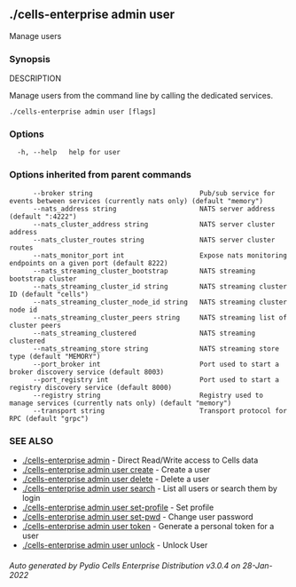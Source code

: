 ## ./cells-enterprise admin user

Manage users

### Synopsis


DESCRIPTION

  Manage users from the command line by calling the dedicated services.


```
./cells-enterprise admin user [flags]
```

### Options

```
  -h, --help   help for user
```

### Options inherited from parent commands

```
      --broker string                           Pub/sub service for events between services (currently nats only) (default "memory")
      --nats_address string                     NATS server address (default ":4222")
      --nats_cluster_address string             NATS server cluster address
      --nats_cluster_routes string              NATS server cluster routes
      --nats_monitor_port int                   Expose nats monitoring endpoints on a given port (default 8222)
      --nats_streaming_cluster_bootstrap        NATS streaming bootstrap cluster
      --nats_streaming_cluster_id string        NATS streaming cluster ID (default "cells")
      --nats_streaming_cluster_node_id string   NATS streaming cluster node id
      --nats_streaming_cluster_peers string     NATS streaming list of cluster peers
      --nats_streaming_clustered                NATS streaming clustered
      --nats_streaming_store string             NATS streaming store type (default "MEMORY")
      --port_broker int                         Port used to start a broker discovery service (default 8003)
      --port_registry int                       Port used to start a registry discovery service (default 8000)
      --registry string                         Registry used to manage services (currently nats only) (default "memory")
      --transport string                        Transport protocol for RPC (default "grpc")
```

### SEE ALSO

* [./cells-enterprise admin](./cells-enterprise-admin)	 - Direct Read/Write access to Cells data
* [./cells-enterprise admin user create](./cells-enterprise-admin-user-create)	 - Create a user
* [./cells-enterprise admin user delete](./cells-enterprise-admin-user-delete)	 - Delete a user
* [./cells-enterprise admin user search](./cells-enterprise-admin-user-search)	 - List all users or search them by login
* [./cells-enterprise admin user set-profile](./cells-enterprise-admin-user-set-profile)	 - Set profile
* [./cells-enterprise admin user set-pwd](./cells-enterprise-admin-user-set-pwd)	 - Change user password
* [./cells-enterprise admin user token](./cells-enterprise-admin-user-token)	 - Generate a personal token for a user
* [./cells-enterprise admin user unlock](./cells-enterprise-admin-user-unlock)	 - Unlock User

###### Auto generated by Pydio Cells Enterprise Distribution v3.0.4 on 28-Jan-2022
